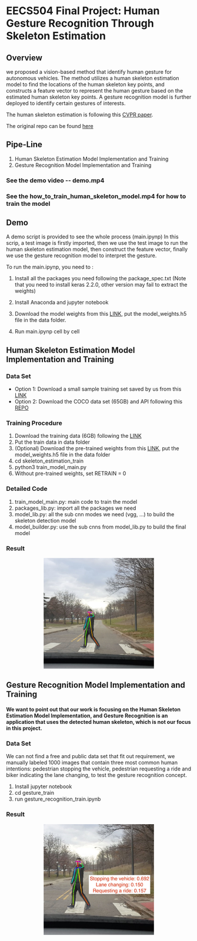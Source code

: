 # EECS504 Final Project: Human Gesture Recognition Through Skeleton Estimation
## Overview
we proposed a vision-based method that identify human gesture for autonomous vehicles. The method utilizes a human skeleton estimation model to find the locations of the human skeleton key points, and constructs a feature vector to represent the human gesture based on the estimated human skeleton key points. A gesture recognition model is further deployed to identify certain gestures of interests.

The human skeleton estimation is following this [CVPR paper](https://arxiv.org/abs/1611.08050).

The original repo can be found [here](https://github.com/ZheC/Realtime_Multi-Person_Pose_Estimation)


## Pipe-Line
1. Human Skeleton Estimation Model Implementation and Training 
2. Gesture Recognition Model Implementation and Training 

### See the demo video -- demo.mp4

### See the how_to_train_human_skeleton_model.mp4 for how to train the model

## Demo
A demo script is provided to see the whole process (main.ipynp)
In this scrip, a test image is firstly imported, then we use the test image to run the human skeleton estimation model, then construct the feature vector, finally we use the gesture recognition model to interpret the gesture.

To run the main.ipynp, you need to :
1. Install all the packages you need  following the package_spec.txt  (Note that you need to install keras 2.2.0, other version may fail to extract the weights)

2. Install Anaconda and jupyter notebook

2. Download the model weights from this [LINK](https://drive.google.com/open?id=1VJiZfLsHz_VhtQBjlekh6bZIfILsnnzI), put the model_weights.h5 file in the data folder.

3. Run main.ipynp cell by cell



## Human Skeleton Estimation Model Implementation and Training
### Data Set

* Option 1: Download a small sample training set saved by us from this [LINK](https://drive.google.com/open?id=1x_R6ReTPYy3MJ_46kLOIwuNFgeKPZEDy)
* Option 2: Download the COCO data set (65GB) and API following this [REPO](https://github.com/cocodataset/cocoapi)

### Training Procedure
1. Download the training data (6GB) following the [LINK](https://drive.google.com/open?id=1x_R6ReTPYy3MJ_46kLOIwuNFgeKPZEDy)
2. Put the train data in data folder
3. (Optional) Download the pre-trained weights from this [LINK](https://drive.google.com/open?id=1VJiZfLsHz_VhtQBjlekh6bZIfILsnnzI), put the model_weights.h5 file in the data folder
2. cd skeleton_estimation_train
3. python3 train_model_main.py
4. Without pre-trained weights, set RETRAIN = 0

###  Detailed Code
1. train_model_main.py: main code to train the model
2. packages_lib.py: import all the packages we need
3. model_lib.py: all the sub cnn modes we need (vgg, ...) to build the skeleton detection model
4. model_builder.py: use the sub cnns from model_lib.py to build the final model 

### Result
<div align="center">
<img src="sample_test/TestResult/test1_modified.jpg", width="300", height="300">
</div>

##  Gesture Recognition Model Implementation and Training

#### We want to point out that our work is focusing on the Human Skeleton Estimation Model Implementation, and Gesture Recognition is an application that uses the detected human skeleton, which is not our focus in this project.

### Data Set
We can not find a free and public data set that fit out requirement, we manually labeled 1000 images that contain three most common human intentions: pedestrian stopping the vehicle, pedestrian requesting a ride and biker indicating the lane changing, to test the gesture recognition concept. 
1. Install jupyter notebook
2. cd gesture_train
3. run gesture_recognition_train.ipynb

### Result
<div align="center">
<img src="test1_modified_re.jpg", width="300", height="300">
</div>
